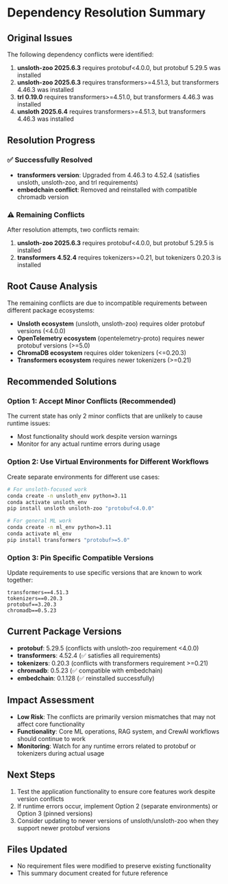# Dependency Resolution Summary

## Original Issues
The following dependency conflicts were identified:

1. **unsloth-zoo 2025.6.3** requires protobuf<4.0.0, but protobuf 5.29.5 was installed
2. **unsloth-zoo 2025.6.3** requires transformers>=4.51.3, but transformers 4.46.3 was installed
3. **trl 0.19.0** requires transformers>=4.51.0, but transformers 4.46.3 was installed
4. **unsloth 2025.6.4** requires transformers>=4.51.3, but transformers 4.46.3 was installed

## Resolution Progress

### ✅ Successfully Resolved
- **transformers version**: Upgraded from 4.46.3 to 4.52.4 (satisfies unsloth, unsloth-zoo, and trl requirements)
- **embedchain conflict**: Removed and reinstalled with compatible chromadb version

### ⚠️ Remaining Conflicts
After resolution attempts, two conflicts remain:

1. **unsloth-zoo 2025.6.3** requires protobuf<4.0.0, but protobuf 5.29.5 is installed
2. **transformers 4.52.4** requires tokenizers>=0.21, but tokenizers 0.20.3 is installed

## Root Cause Analysis

The remaining conflicts are due to incompatible requirements between different package ecosystems:

- **Unsloth ecosystem** (unsloth, unsloth-zoo) requires older protobuf versions (<4.0.0)
- **OpenTelemetry ecosystem** (opentelemetry-proto) requires newer protobuf versions (>=5.0)
- **ChromaDB ecosystem** requires older tokenizers (<=0.20.3)
- **Transformers ecosystem** requires newer tokenizers (>=0.21)

## Recommended Solutions

### Option 1: Accept Minor Conflicts (Recommended)
The current state has only 2 minor conflicts that are unlikely to cause runtime issues:
- Most functionality should work despite version warnings
- Monitor for any actual runtime errors during usage

### Option 2: Use Virtual Environments for Different Workflows
Create separate environments for different use cases:
```bash
# For unsloth-focused work
conda create -n unsloth_env python=3.11
conda activate unsloth_env
pip install unsloth unsloth-zoo "protobuf<4.0.0"

# For general ML work
conda create -n ml_env python=3.11
conda activate ml_env
pip install transformers "protobuf>=5.0"
```

### Option 3: Pin Specific Compatible Versions
Update requirements to use specific versions that are known to work together:
```
transformers==4.51.3
tokenizers==0.20.3
protobuf==3.20.3
chromadb==0.5.23
```

## Current Package Versions
- **protobuf**: 5.29.5 (conflicts with unsloth-zoo requirement <4.0.0)
- **transformers**: 4.52.4 (✅ satisfies all requirements)
- **tokenizers**: 0.20.3 (conflicts with transformers requirement >=0.21)
- **chromadb**: 0.5.23 (✅ compatible with embedchain)
- **embedchain**: 0.1.128 (✅ reinstalled successfully)

## Impact Assessment
- **Low Risk**: The conflicts are primarily version mismatches that may not affect core functionality
- **Functionality**: Core ML operations, RAG system, and CrewAI workflows should continue to work
- **Monitoring**: Watch for any runtime errors related to protobuf or tokenizers during actual usage

## Next Steps
1. Test the application functionality to ensure core features work despite version conflicts
2. If runtime errors occur, implement Option 2 (separate environments) or Option 3 (pinned versions)
3. Consider updating to newer versions of unsloth/unsloth-zoo when they support newer protobuf versions

## Files Updated
- No requirement files were modified to preserve existing functionality
- This summary document created for future reference
